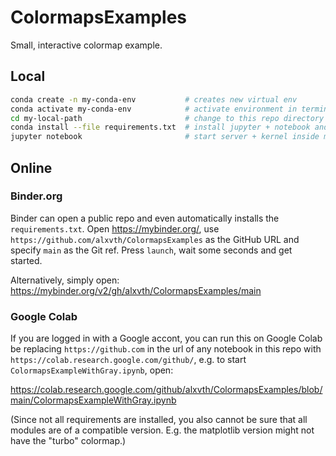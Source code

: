# ColormapsExamples

Small, interactive colormap example.

## Local

``` bash
conda create -n my-conda-env           # creates new virtual env
conda activate my-conda-env            # activate environment in terminal
cd my-local-path                       # change to this repo directory 
conda install --file requirements.txt  # install jupyter + notebook and other requirements
jupyter notebook                       # start server + kernel inside my-conda-env
```

## Online

### Binder.org

Binder can open a public repo and even automatically installs the `requirements.txt`.
Open https://mybinder.org/, use `https://github.com/alxvth/ColormapsExamples` as the GitHub URL and specify `main` as the Git ref. Press `launch`, wait some seconds and get started.

Alternatively, simply open:
https://mybinder.org/v2/gh/alxvth/ColormapsExamples/main

### Google Colab

If you are logged in with a Google accont, you can run this on Google Colab be replacing `https://github.com` in the url of any notebook in this repo with `https://colab.research.google.com/github/`, e.g. to start `ColormapsExampleWithGray.ipynb`, open:

https://colab.research.google.com/github/alxvth/ColormapsExamples/blob/main/ColormapsExampleWithGray.ipynb

(Since not all requirements are installed, you also cannot be sure that all modules are of a compatible version. E.g. the matplotlib version might not have the "turbo" colormap.)